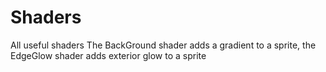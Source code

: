 # Shaders
All useful shaders 
The BackGround shader adds a gradient to a sprite, the EdgeGlow shader adds exterior glow to a sprite
